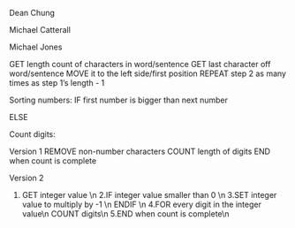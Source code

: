 Dean Chung

Michael Catterall

Michael Jones


GET length count of characters in word/sentence
GET last character off word/sentence
MOVE it to the left side/first position
REPEAT step 2 as many times as step 1’s length - 1


Sorting numbers:
IF first number is bigger than next number
    
ELSE

Count digits:

Version 1
REMOVE non-number characters
COUNT length of digits
END when count is complete

Version 2
1.   GET integer value \n
2.IF integer value smaller than 0 \n
3.SET integer value to multiply by -1 \n
   ENDIF \n
4.FOR every digit in the integer value\n
   COUNT digits\n
5.END when count is complete\n

